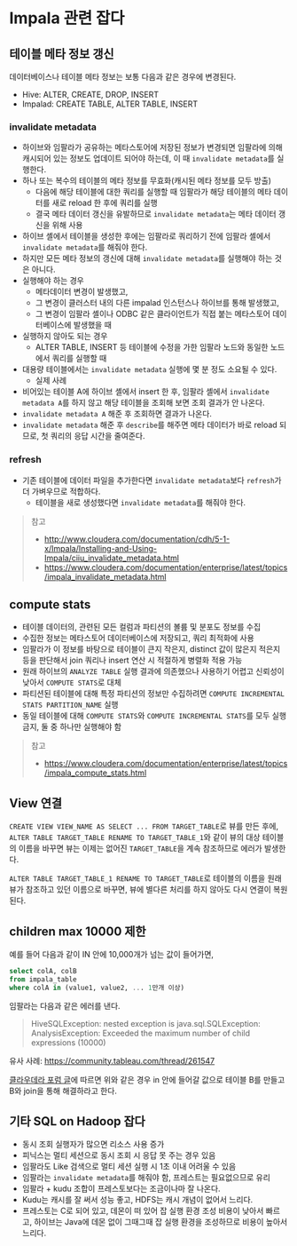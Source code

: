 # Impala 관련 잡다

## 테이블 메타 정보 갱신

데이터베이스나 테이블 메타 정보는 보통 다음과 같은 경우에 변경된다.

- Hive: ALTER, CREATE, DROP, INSERT
- Impalad: CREATE TABLE, ALTER TABLE, INSERT

### invalidate metadata

- 하이브와 임팔라가 공유하는 메타스토어에 저장된 정보가 변경되면 임팔라에 의해 캐시되어 있는 정보도 업데이트 되어야 하는데, 이 때 `invalidate metadata`를 실행한다.
- 하나 또는 복수의 테이블의 메타 정보를 무효화(캐시된 메타 정보를 모두 방출)
  - 다음에 해당 테이블에 대한 쿼리를 실행할 때 임팔라가 해당 테이블의 메타 데이터를 새로 reload 한 후에 쿼리를 실행
  - 결국 메타 데이터 갱신을 유발하므로 `invalidate metadata`는 메타 데이터 갱신을 위해 사용  
- 하이브 셸에서 테이블을 생성한 후에는 임팔라로 쿼리하기 전에 임팔라 셸에서 `invalidate metadata`를 해줘야 한다.
- 하지만 모든 메타 정보의 갱신에 대해 `invalidate metadata`를 실행해야 하는 것은 아니다.
- 실행해야 하는 경우
  - 메타데이터 변경이 발생했고,
  - 그 변경이 클러스터 내의 다른 impalad 인스턴스나 하이브를 통해 발생했고,
  - 그 변경이 임팔라 셸이나 ODBC 같은 클라이언트가 직접 붙는 메타스토어 데이터베이스에 발생했을 때
- 실행하지 않아도 되는 경우
  - ALTER TABLE, INSERT 등 테이블에 수정을 가한 임팔라 노드와 동일한 노드에서 쿼리를 실행할 때
- 대용량 테이블에서는 `invalidate metadata` 실행에 몇 분 정도 소요될 수 있다.
  - 실제 사례
- 비어있는 테이블 A에 하이브 셸에서 insert 한 후, 임팔라 셸에서 `invalidate metadata A`를 하지 않고 해당 테이블을 조회해 보면 조회 결과가 안 나온다.
- `invalidate metadata A` 해준 후 조회하면 결과가 나온다.
- `invalidate metadata` 해준 후 `describe`를 해주면 메타 데이터가 바로 reload 되므로, 첫 쿼리의 응답 시간을 줄여준다.

### refresh

- 기존 테이블에 데이터 파일을 추가한다면 `invalidate metadata`보다 `refresh`가 더 가벼우므로 적합하다.
  - 테이블을 새로 생성했다면 `invalidate metadata`를 해줘야 한다.

>참고
>- http://www.cloudera.com/documentation/cdh/5-1-x/Impala/Installing-and-Using-Impala/ciiu_invalidate_metadata.html
>- https://www.cloudera.com/documentation/enterprise/latest/topics/impala_invalidate_metadata.html

## compute stats

- 테이블 데이터의, 관련된 모든 컬럼과 파티션의 볼륨 및 분포도 정보를 수집
- 수집한 정보는 메타스토어 데이터베이스에 저장되고, 쿼리 최적화에 사용
- 임팔라가 이 정보를 바탕으로 테이블이 큰지 작은지, distinct 값이 많은지 적은지 등을 판단해서 join 쿼리나 insert 연산 시 적절하게 병렬화 적용 가능
- 원래 하이브의 `ANALYZE TABLE` 실행 결과에 의존했으나 사용하기 어렵고 신뢰성이 낮아서 `COMPUTE STATS`로 대체
- 파티션된 테이블에 대해 특정 파티션의 정보만 수집하려면 `COMPUTE INCREMENTAL STATS PARTITION_NAME` 실행
- 동일 테이블에 대해 `COMPUTE STATS`와 `COMPUTE INCREMENTAL STATS`를 모두 실행 금지, 둘 중 하나만 실행해야 함

>참고
>- https://www.cloudera.com/documentation/enterprise/latest/topics/impala_compute_stats.html


## View 연결

`CREATE VIEW VIEW_NAME AS SELECT ... FROM TARGET_TABLE`로 뷰를 만든 후에, `ALTER TABLE TARGET_TABLE RENAME TO TARGET_TABLE_1`와 같이 뷰의 대상 테이블의 이름을 바꾸면 뷰는 이제는 없어진 `TARGET_TABLE`을 계속 참조하므로 에러가 발생한다.

`ALTER TABLE TARGET_TABLE_1 RENAME TO TARGET_TABLE`로 테이블의 이름을 원래 뷰가 참조하고 있던 이름으로 바꾸면, 뷰에 별다른 처리를 하지 않아도 다시 연결이 복원된다.

## children max 10000 제한

예를 들어 다음과 같이 IN 안에 10,000개가 넘는 값이 들어가면,

```sql
select colA, colB 
from impala_table
where colA in (value1, value2, ... 1만개 이상)
```

임팔라는 다음과 같은 에러를 낸다.

>HiveSQLException: nested exception is java.sql.SQLException: AnalysisException: Exceeded the maximum number of child expressions (10000)

유사 사례: https://community.tableau.com/thread/261547

[클라우데라 포럼 글](https://community.tableau.com/thread/261547)에 따르면 위와 같은 경우 in 안에 들어갈 값으로 테이블 B를 만들고 B와 join을 통해 해결하라고 한다.


## 기타 SQL on Hadoop 잡다

- 동시 조회 실행자가 많으면 리소스 사용 증가
- 피닉스는 멀티 세션으로 동시 조회 시 응답 못 주는 경우 있음
- 임팔라도 Like 검색으로 멀티 세션 실행 시 1초 이내 어려울 수 있음
- 임팔라는 `invalidate metadata`를 해줘야 함, 프레스트는 필요없으므로 유리
- 임팔라 + kudu 조합이 프레스토보다는 조금이나마 잘 나온다.
- Kudu는 캐시를 잘 써서 성능 좋고, HDFS는 캐시 개념이 없어서 느리다.
- 프레스토는 C로 되어 있고, 데몬이 떠 있어 잡 실행 환경 조성 비용이 낮아서 빠르고, 하이브는 Java에 데몬 없이 그때그때 잡 실행 환경을 조성하므로 비용이 높아서 느리다.
